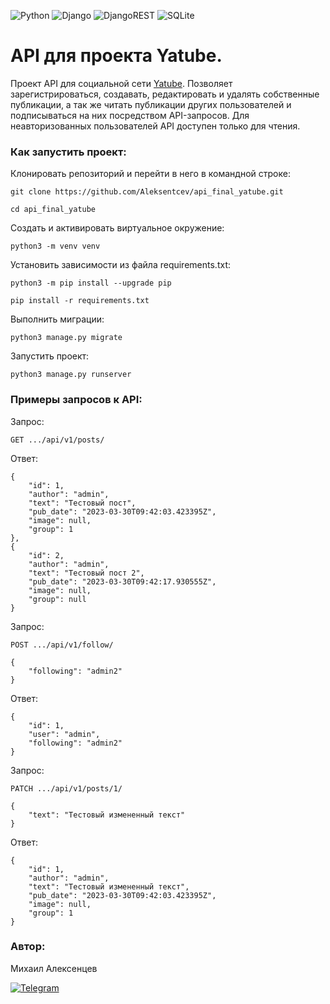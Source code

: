 ![Python](https://img.shields.io/badge/python-3670A0?style=for-the-badge&logo=python&logoColor=ffdd54) ![Django](https://img.shields.io/badge/django-%23092E20.svg?style=for-the-badge&logo=django&logoColor=white) ![DjangoREST](https://img.shields.io/badge/DJANGO-REST-ff1709?style=for-the-badge&logo=django&logoColor=white&color=ff1709&labelColor=gray) ![SQLite](https://img.shields.io/badge/sqlite-%2307405e.svg?style=for-the-badge&logo=sqlite&logoColor=white)

# API для проекта Yatube. 

Проект API для социальной сети [Yatube](https://github.com/Aleksentcev/yatube-project.git).
Позволяет зарегистрироваться, создавать, редактировать и удалять собственные публикации, а так же читать публикации других пользователей и подписываться на них посредством API-запросов. Для неавторизованных пользователей API доступен только для чтения.

### Как запустить проект:

Клонировать репозиторий и перейти в него в командной строке:

```
git clone https://github.com/Aleksentcev/api_final_yatube.git
```

```
cd api_final_yatube
```

Cоздать и активировать виртуальное окружение:

```
python3 -m venv venv
```

Установить зависимости из файла requirements.txt:

```
python3 -m pip install --upgrade pip
```

```
pip install -r requirements.txt
```

Выполнить миграции:

```
python3 manage.py migrate
```

Запустить проект:

```
python3 manage.py runserver
```

### Примеры запросов к API:

Запрос:

```
GET .../api/v1/posts/
```

Ответ:

```
{
    "id": 1,
    "author": "admin",
    "text": "Тестовый пост",
    "pub_date": "2023-03-30T09:42:03.423395Z",
    "image": null,
    "group": 1
},
{
    "id": 2,
    "author": "admin",
    "text": "Тестовый пост 2",
    "pub_date": "2023-03-30T09:42:17.930555Z",
    "image": null,
    "group": null
}
```

Запрос:

```
POST .../api/v1/follow/

{
    "following": "admin2"
}
```

Ответ:

```
{
    "id": 1,
    "user": "admin",
    "following": "admin2"
}
```

Запрос:

```
PATCH .../api/v1/posts/1/

{
    "text": "Тестовый измененный текст"
}
```

Ответ:

```
{
    "id": 1,
    "author": "admin",
    "text": "Тестовый измененный текст",
    "pub_date": "2023-03-30T09:42:03.423395Z",
    "image": null,
    "group": 1
}
```

### Автор:

Михаил Алексенцев

[![Telegram](https://img.shields.io/badge/aleksentcev-2CA5E0?style=for-the-badge&logo=telegram&logoColor=white&link=https://t.me/aleksentcev)](https://t.me/aleksentcev)
